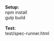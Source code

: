 <strong>Setup:</strong> <br>
npm install <br>
gulp build
 <br> <br>
<strong>Test:</strong> <br>
test/spec-runner.html
